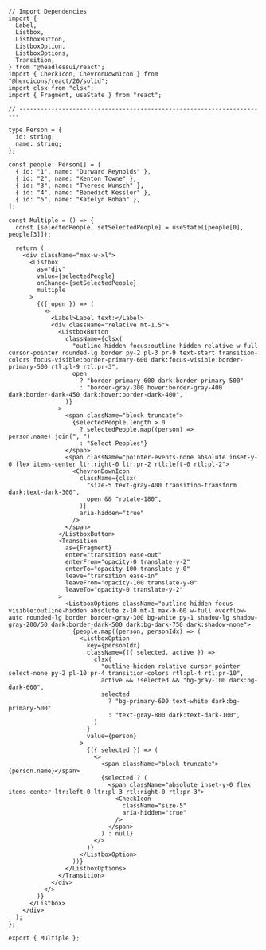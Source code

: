 ﻿```tsx
// Import Dependencies
import {
  Label,
  Listbox,
  ListboxButton,
  ListboxOption,
  ListboxOptions,
  Transition,
} from "@headlessui/react";
import { CheckIcon, ChevronDownIcon } from "@heroicons/react/20/solid";
import clsx from "clsx";
import { Fragment, useState } from "react";

// ----------------------------------------------------------------------

type Person = {
  id: string;
  name: string;
};

const people: Person[] = [
  { id: "1", name: "Durward Reynolds" },
  { id: "2", name: "Kenton Towne" },
  { id: "3", name: "Therese Wunsch" },
  { id: "4", name: "Benedict Kessler" },
  { id: "5", name: "Katelyn Rohan" },
];

const Multiple = () => {
  const [selectedPeople, setSelectedPeople] = useState([people[0], people[3]]);

  return (
    <div className="max-w-xl">
      <Listbox
        as="div"
        value={selectedPeople}
        onChange={setSelectedPeople}
        multiple
      >
        {({ open }) => (
          <>
            <Label>Label text:</Label>
            <div className="relative mt-1.5">
              <ListboxButton
                className={clsx(
                  "outline-hidden focus:outline-hidden relative w-full cursor-pointer rounded-lg border py-2 pl-3 pr-9 text-start transition-colors focus-visible:border-primary-600 dark:focus-visible:border-primary-500 rtl:pl-9 rtl:pr-3",
                  open
                    ? "border-primary-600 dark:border-primary-500"
                    : "border-gray-300 hover:border-gray-400 dark:border-dark-450 dark:hover:border-dark-400",
                )}
              >
                <span className="block truncate">
                  {selectedPeople.length > 0
                    ? selectedPeople.map((person) => person.name).join(", ")
                    : "Select Peoples"}
                </span>
                <span className="pointer-events-none absolute inset-y-0 flex items-center ltr:right-0 ltr:pr-2 rtl:left-0 rtl:pl-2">
                  <ChevronDownIcon
                    className={clsx(
                      "size-5 text-gray-400 transition-transform dark:text-dark-300",
                      open && "rotate-180",
                    )}
                    aria-hidden="true"
                  />
                </span>
              </ListboxButton>
              <Transition
                as={Fragment}
                enter="transition ease-out"
                enterFrom="opacity-0 translate-y-2"
                enterTo="opacity-100 translate-y-0"
                leave="transition ease-in"
                leaveFrom="opacity-100 translate-y-0"
                leaveTo="opacity-0 translate-y-2"
              >
                <ListboxOptions className="outline-hidden focus-visible:outline-hidden absolute z-10 mt-1 max-h-60 w-full overflow-auto rounded-lg border border-gray-300 bg-white py-1 shadow-lg shadow-gray-200/50 dark:border-dark-500 dark:bg-dark-750 dark:shadow-none">
                  {people.map((person, personIdx) => (
                    <ListboxOption
                      key={personIdx}
                      className={({ selected, active }) =>
                        clsx(
                          "outline-hidden relative cursor-pointer select-none py-2 pl-10 pr-4 transition-colors rtl:pl-4 rtl:pr-10",
                          active && !selected && "bg-gray-100 dark:bg-dark-600",
                          selected
                            ? "bg-primary-600 text-white dark:bg-primary-500"
                            : "text-gray-800 dark:text-dark-100",
                        )
                      }
                      value={person}
                    >
                      {({ selected }) => (
                        <>
                          <span className="block truncate">{person.name}</span>
                          {selected ? (
                            <span className="absolute inset-y-0 flex items-center ltr:left-0 ltr:pl-3 rtl:right-0 rtl:pr-3">
                              <CheckIcon
                                className="size-5"
                                aria-hidden="true"
                              />
                            </span>
                          ) : null}
                        </>
                      )}
                    </ListboxOption>
                  ))}
                </ListboxOptions>
              </Transition>
            </div>
          </>
        )}
      </Listbox>
    </div>
  );
};

export { Multiple };

```
